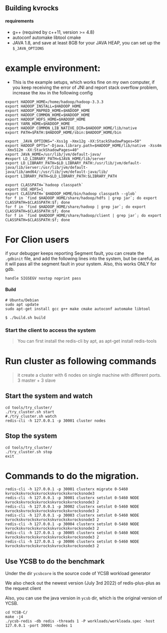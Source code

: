 ## Building kvrocks

#### requirements

* g++ (required by c++11, version >= 4.8)
* autoconf automake libtool cmake
* JAVA 1.8, and save at least 8GB for your JAVA HEAP, you can set up the `$_JAVA_OPTIONS`

# example environment:

* This is the example setups, which works fine on my own computer, if you keep receiving the error of JNI and report
  stack overflow problem, increase the `Xmx` in the following config

```shell
export HADOOP_HOME=/home/hadoop/hadoop-3.3.3
export HADOOP_INSTALL=$HADOOP_HOME
export HADOOP_MAPRED_HOME=$HADOOP_HOME
export HADOOP_COMMON_HOME=$HADOOP_HOME
export HADOOP_HDFS_HOME=$HADOOP_HOME
export YARN_HOME=$HADOOP_HOME
export HADOOP_COMMON_LIB_NATIVE_DIR=$HADOOP_HOME/lib/native
export PATH=$PATH:$HADOOP_HOME/sbin:$HADOOP_HOME/bin

export _JAVA_OPTIONS="-Xss1g -Xmx12g -XX:StackShadowPages=50"
export HADOOP_OPTS="-Djava.library.path=$HADOOP_HOME/lib/native -Xss4m -Xmx512m -XX:StackShadowPages=40"
export JAVA_HOME=/usr/lib/jvm/default-java/
#export LD_LIBRARY_PATH=$JAVA_HOME/lib/server
export LD_LIBRARY_PATH=$LD_LIBRARY_PATH:/usr/lib/jvm/default-java/lib/server:/usr/lib/jvm/default-java/lib/amd64/:/usr/lib/jvm/default-java/lib/
export LIBRARY_PATH=$LD_LIBRARY_PATH:$LIBRARY_PATH

export CLASSPATH=`hadoop classpath`
export USE_HDFS=1
export CLASSPATH=`$HADOOP_HOME/bin/hadoop classpath --glob`
for f in `find $HADOOP_HOME/share/hadoop/hdfs | grep jar`; do export CLASSPATH=$CLASSPATH:$f; done
for f in `find $HADOOP_HOME/share/hadoop | grep jar`; do export CLASSPATH=$CLASSPATH:$f; done
for f in `find $HADOOP_HOME/share/hadoop/client | grep jar`; do export CLASSPATH=$CLASSPATH:$f; done
```

# For Clion users

if your debugger keeps reporting Segment fault, you can create the `.gdbinit` file, and add the following lines into the
system, but be careful, as it will pass all the segment fault in your system. Also, this works ONLY for gdb.

```
handle SIGSEGV nostop noprint pass
```

#### Build

```shell
# Ubuntu/Debian
sudo apt update
sudo apt-get install gcc g++ make cmake autoconf automake libtool
```

```shell
$ ./build.sh build 
```

### Start the client to access the system

> You can first install the redis-cli by apt, as apt-get install redis-tools

# Run cluster as following commands

> it create a cluster with 6 nodes on single machine with different ports. 3 master + 3 slave

## Start the system and watch

```shell
cd tools/try_cluster/
./try_cluster.sh start
#./try_cluster.sh watch
redis-cli -h 127.0.0.1 -p 30001 cluster nodes
```

## Stop the system

```shell
cd tools/try_cluster/
./try_cluster.sh stop
exit 
```

# Commands to do the migration.

```shell
redis-cli -h 127.0.0.1 -p 30001 clusterx migrate 0-5460 kvrockskvrockskvrockskvrockskvrocksnode3
redis-cli -h 127.0.0.1 -p 30001 clusterx setslot 0-5460 NODE kvrockskvrockskvrockskvrockskvrocksnode3 2  
redis-cli -h 127.0.0.1 -p 30002 clusterx setslot 0-5460 NODE kvrockskvrockskvrockskvrockskvrocksnode3 2
redis-cli -h 127.0.0.1 -p 30003 clusterx setslot 0-5460 NODE kvrockskvrockskvrockskvrockskvrocksnode3 2
redis-cli -h 127.0.0.1 -p 30004 clusterx setslot 0-5460 NODE kvrockskvrockskvrockskvrockskvrocksnode3 2
redis-cli -h 127.0.0.1 -p 30005 clusterx setslot 0-5460 NODE kvrockskvrockskvrockskvrockskvrocksnode3 2
redis-cli -h 127.0.0.1 -p 30006 clusterx setslot 0-5460 NODE kvrockskvrockskvrockskvrockskvrocksnode3 2
```

## Use YCSB to do the benchmark

Under the dir `ycsbcore` is the source code of YCSB workload generator

We also check out the newest version (July 3rd 2022) of redis-plus-plus as the request client

Also, you can use the java version in `ycsb` dir, which is the original version of YCSB.

```shell
cd YCSB-C/
make -j4
./ycsb-redis -db redis -threads 1 -P workloads/workloada.spec -host 127.0.0.1 -port 30001 -nodes 1
```